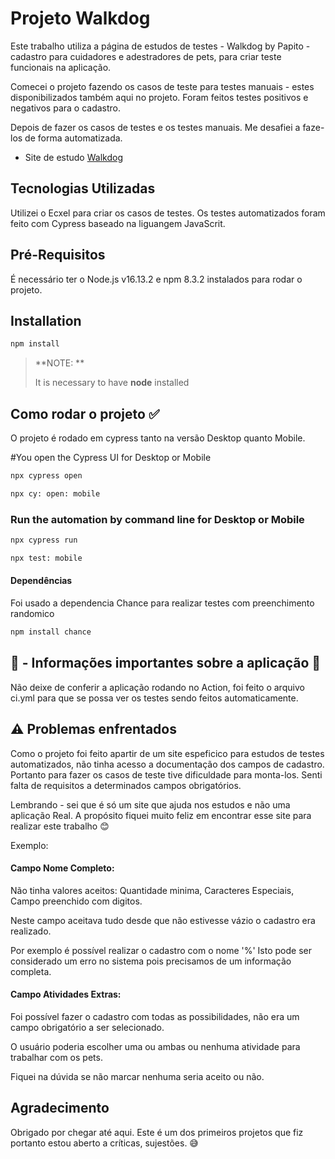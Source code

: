 # Projeto Walkdog

Este trabalho utiliza a página de estudos de testes - Walkdog by Papito - cadastro para cuidadores e adestradores de pets, para criar teste funcionais na aplicação. 

Comecei o projeto fazendo os casos de teste para testes manuais - estes disponibilizados também aqui no projeto. Foram feitos testes positivos e negativos para o cadastro. 

Depois de fazer os casos de testes e os testes manuais. Me desafiei a faze-los de forma automatizada. 


* Site de estudo [Walkdog](https://walkdog.vercel.app/signup) 


## Tecnologias Utilizadas

Utilizei o Ecxel para criar os casos de testes. Os testes automatizados foram feito com Cypress baseado na liguangem JavaScrit.  


## Pré-Requisitos

É necessário ter o Node.js v16.13.2 e npm 8.3.2 instalados para rodar o projeto.

## Installation

```bash
npm install
```
> **NOTE: **
>
> It is necessary to have **node** installed
> 


## Como rodar o projeto ✅

O projeto é rodado em cypress tanto na versão Desktop quanto Mobile. 


#You open the Cypress UI for Desktop or Mobile
```bash
npx cypress open
``` 

```bash
npx cy: open: mobile
``` 

### Run the automation by command line for Desktop or Mobile

```bash
npx cypress run
```

```bash
npx test: mobile
```
#### Dependências

Foi usado a dependencia Chance para realizar testes com preenchimento randomico 

```bash
npm install chance
``` 

## 📌  - Informações importantes sobre a aplicação 📌

Não deixe de conferir a aplicação rodando no Action, foi feito o arquivo ci.yml para que se possa ver os testes sendo feitos automaticamente.



## ⚠️ Problemas enfrentados

Como o projeto foi feito apartir de um site espeficico para estudos de testes automatizados, não tinha acesso a documentação dos campos de cadastro. Portanto para fazer os casos de teste tive dificuldade para monta-los. Senti falta de requisitos a determinados campos obrigatórios.

Lembrando - sei que é só um site que ajuda nos estudos e não uma aplicação Real. A propósito fiquei muito feliz em encontrar esse site para realizar este trabalho 😊

Exemplo:

#### Campo Nome Completo:
Não tinha valores aceitos: Quantidade minima, Caracteres Especiais, Campo preenchido com digitos.

Neste campo aceitava tudo desde que não estivesse vázio o cadastro era realizado. 

Por exemplo é possível realizar o cadastro com o nome '%'
Isto pode ser considerado um erro no sistema pois precisamos de um informação completa.


#### Campo Atividades Extras:
Foi possível fazer o cadastro com todas as possibilidades, não era um campo obrigatório a ser selecionado. 

O usuário poderia escolher uma ou ambas ou nenhuma atividade para trabalhar com os pets. 

Fiquei na dúvida se não marcar nenhuma seria aceito ou não. 

## Agradecimento

Obrigado por chegar até aqui. Este é um dos primeiros projetos que fiz portanto estou aberto a críticas, sujestões. 😅
